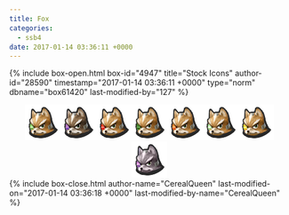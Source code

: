 ```yaml
---
title: Fox
categories:
  - ssb4
date: 2017-01-14 03:36:11 +0000
---
```

{% include box-open.html box-id="4947" title="Stock Icons" author-id="28590" timestamp="2017-01-14 03:36:11 +0000" type="norm" dbname="box61420" last-modified-by="127" %}
<center><img src="Stock_1.png" /><img src="Stock_2.png" /><img src="Stock_3.png" /><img src="Stock_4.png" /><img src="Stock_5.png" /><img src="Stock_6.png" /><img src="Stock_7.png" /><img src="Stock_8.png" /></center>
{% include box-close.html author-name="CerealQueen" last-modified-on="2017-01-14 03:36:18 +0000" last-modified-by-name="CerealQueen" %}
